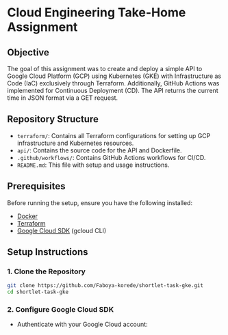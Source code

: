 # Cloud Engineering Take-Home Assignment

## Objective

The goal of this assignment was to create and deploy a simple API to Google Cloud Platform (GCP) using Kubernetes (GKE) with Infrastructure as Code (IaC) exclusively through Terraform. Additionally, GitHub Actions was implemented for Continuous Deployment (CD). The API returns the current time in JSON format via a GET request.

## Repository Structure

- `terraform/`: Contains all Terraform configurations for setting up GCP infrastructure and Kubernetes resources.
- `api/`: Contains the source code for the API and Dockerfile.
- `.github/workflows/`: Contains GitHub Actions workflows for CI/CD.
- `README.md`: This file with setup and usage instructions.

## Prerequisites

Before running the setup, ensure you have the following installed:
- [Docker](https://docs.docker.com/get-docker/)
- [Terraform](https://www.terraform.io/downloads)
- [Google Cloud SDK](https://cloud.google.com/sdk/docs/install) (gcloud CLI)

## Setup Instructions

### 1. Clone the Repository

```bash
git clone https://github.com/Faboya-korede/shortlet-task-gke.git
cd shortlet-task-gke
```

### 2. Configure Google Cloud SDK
- Authenticate with your Google Cloud account:

